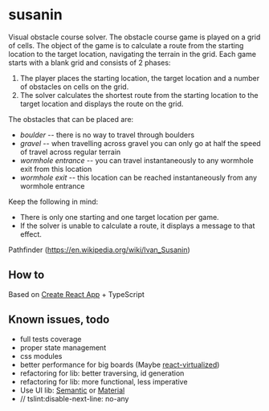 # susanin

Visual obstacle course solver. The obstacle course game is played on a grid of cells. The object of the game is to calculate a route from the starting location to the target location, navigating the terrain in the grid. Each game starts with a blank grid and consists of 2 phases:

1. The player places the starting location, the target location and a number of
obstacles on cells on the grid.
2. The solver calculates the shortest route from the starting location to the target location and displays the route on the grid.

The obstacles that can be placed are:

- *boulder* -- there is no way to travel through boulders
- *gravel* -- when travelling across gravel you can only go at half the speed of travel
across regular terrain
- *wormhole entrance* -- you can travel instantaneously to any wormhole exit from this
location
- *wormhole exit* -- this location can be reached instantaneously from any wormhole
entrance

Keep the following in mind:
- There is only one starting and one target location per game.
- If the solver is unable to calculate a route, it displays a message to that effect.

Pathfinder (https://en.wikipedia.org/wiki/Ivan_Susanin)

## How to 

Based on [Create React App](./README.cra.md) + TypeScript

## Known issues, todo

- full tests coverage
- proper state management
- css modules
- better performance for big boards (Maybe [react-virtualized](https://github.com/bvaughn/react-virtualized))
- refactoring for lib: better traversing, id generation
- refactoring for lib: more functional, less imperative
- Use UI lib: [Semantic](https://react.semantic-ui.com) or [Material](https://www.npmjs.com/package/material-ui)
- // tslint:disable-next-line: no-any
